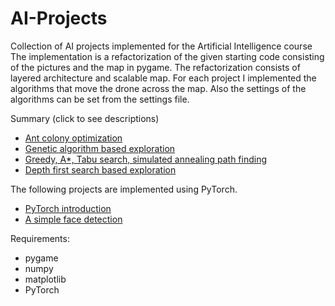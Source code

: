 # AI-Projects

Collection of AI projects implemented for the Artificial Intelligence course
The implementation is a refactorization of the given starting code consisting of the pictures and the map in pygame. The refactorization consists of layered architecture and scalable map. For each project I implemented the algorithms that move the drone across the map. Also the settings of the algorithms can be set from the settings file.

Summary (click to see descriptions)<br>
- <a href="https://github.com/ComanacDragos/AI-Projects/tree/main/Ant%20colony%20optimization">Ant colony optimization</a> <br>
- <a href="https://github.com/ComanacDragos/AI-Projects/tree/main/Genetic%20algorithm%20based%20exploration">Genetic algorithm based exploration</a> <br>
- <a href="https://github.com/ComanacDragos/AI-Projects/tree/main/Greedy%2C%20A%20star%2C%20Tabu%20search%2C%20simulated%20annealing%20path%20finding">Greedy, A*, Tabu search, simulated annealing path finding</a> <br>
- <a href="https://github.com/ComanacDragos/AI-Projects/tree/main/Depth%20first%20search%20based%20exploration">Depth first search based exploration</a> <br>

The following projects are implemented using PyTorch.
- <a href="https://github.com/ComanacDragos/AI-Projects/tree/main/PyTorch%20introduction">PyTorch introduction</a>
- <a href="https://github.com/ComanacDragos/AI-Projects/tree/main/A%20simple%20face%20detection">A simple face detection</a>

Requirements:
- pygame
- numpy
- matplotlib
- PyTorch
